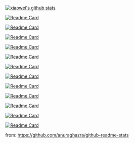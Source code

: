 [![xiaowei's github stats](https://github-readme-stats.vercel.app/api?username=xiaoweiChen&show_icons=true&theme=radical)](https://github.com/xiaoweiChen)

[![Readme Card](https://github-readme-stats.vercel.app/api/pin/?username=xiaoweiChen&repo=/The-Art-of-Writing-Efficient-Programs)](https://github.com/xiaoweiChen/The-Art-of-Writing-Efficient-Programs)

[![Readme Card](https://github-readme-stats.vercel.app/api/pin/?username=xiaoweiChen&repo=LLVM-Techniques-Tips-and-Best-Practies)](https://github.com/xiaoweiChen/LLVM-Techniques-Tips-and-Best-Practies)

[![Readme Card](https://github-readme-stats.vercel.app/api/pin/?username=xiaoweiChen&repo=Learn-LLVM-12)](https://github.com/xiaoweiChen/Learn-LLVM-12)

[![Readme Card](https://github-readme-stats.vercel.app/api/pin/?username=xiaoweiChen&repo=CPP-Move-Semantics)](https://github.com/xiaoweiChen/CPP-Move-Semantics)

[![Readme Card](https://github-readme-stats.vercel.app/api/pin/?username=xiaoweiChen&repo=Data-Paralle-Cpp)](https://github.com/xiaoweiChen/Data-Paralle-Cpp)

[![Readme Card](https://github-readme-stats.vercel.app/api/pin/?username=xiaoweiChen&repo=Expert-Cpp)](https://github.com/xiaoweiChen/Expert-Cpp)

[![Readme Card](https://github-readme-stats.vercel.app/api/pin/?username=xiaoweiChen&repo=Concurrency-with-Modern-Cpp)](https://github.com/xiaoweiChen/Concurrency-with-Modern-Cpp)

[![Readme Card](https://github-readme-stats.vercel.app/api/pin/?username=xiaoweiChen&repo=CPP-17-STL-cookbook)](https://github.com/xiaoweiChen/CPP-17-STL-cookbook)

[![Readme Card](https://github-readme-stats.vercel.app/api/pin/?username=xiaoweiChen&repo=CMake-Cookbook)](https://github.com/xiaoweiChen/CMake-Cookbook)

[![Readme Card](https://github-readme-stats.vercel.app/api/pin/?username=xiaoweiChen&repo=CPP-Concurrency-In-Action-2ed-2019)](https://github.com/xiaoweiChen/CPP-Concurrency-In-Action-2ed-2019)

[![Readme Card](https://github-readme-stats.vercel.app/api/pin/?username=xiaoweiChen&repo=Heterogeneous-Computing-with-OpenCL-2.0)](https://github.com/xiaoweiChen/Heterogeneous-Computing-with-OpenCL-2.0)

[![Readme Card](https://github-readme-stats.vercel.app/api/pin/?username=xiaoweiChen&repo=Cpp_Concurrency_In_Action)](https://github.com/xiaoweiChen/Cpp_Concurrency_In_Action)


from: https://github.com/anuraghazra/github-readme-stats
<!--
**xiaoweiChen/xiaoweiChen** is a ✨ _special_ ✨ repository because its `README.md` (this file) appears on your GitHub profile.

Here are some ideas to get you started:

- 🔭 I’m currently working on ...
- 🌱 I’m currently learning ...
- 👯 I’m looking to collaborate on ...
- 🤔 I’m looking for help with ...
- 💬 Ask me about ...
- 📫 How to reach me: ...
- 😄 Pronouns: ...
- ⚡ Fun fact: ...
-->
